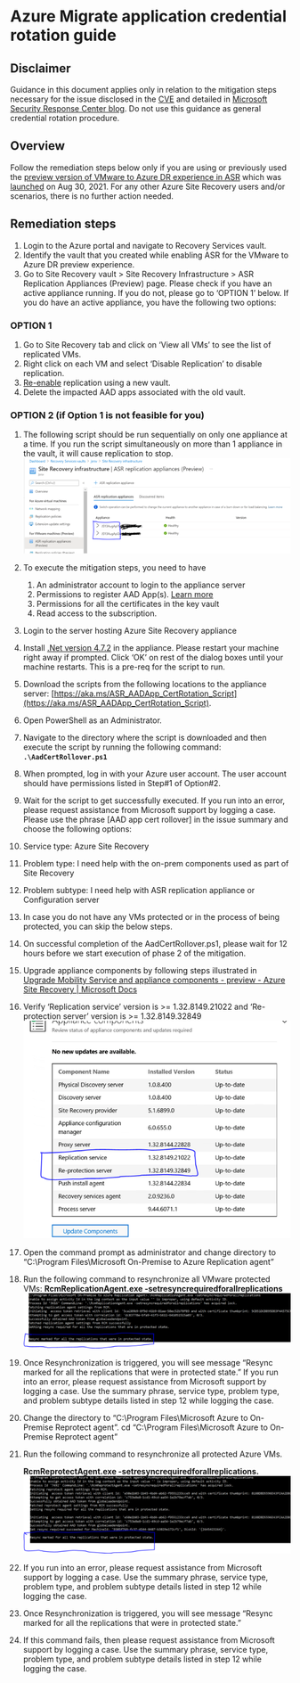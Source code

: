 # Azure Migrate application credential rotation guide

## Disclaimer

Guidance in this document applies only in relation to the mitigation steps necessary for the issue disclosed in the [CVE](https://msrc.microsoft.com/update-guide/vulnerability/CVE-2021-42306) and detailed in [Microsoft Security Response Center blog](https://aka.ms/CVE-2021-42306-AAD). Do not use this guidance as general credential rotation procedure.

## Overview

Follow the remediation steps below only if you are using or previously used the [preview version of VMware to Azure DR experience in ASR](https://docs.microsoft.com/en-us/azure/site-recovery/vmware-azure-architecture-preview) which was [launched](https://azure.microsoft.com/en-us/updates/vmware-dr-preview-with-asr/) on Aug 30, 2021. For any other Azure Site Recovery users and/or scenarios, there is no further action needed.

## Remediation steps

1. Login to the Azure portal and navigate to Recovery Services vault.
2. Identify the vault that you created while enabling ASR for the VMware to Azure DR preview experience. 
3. Go to Site Recovery vault > Site Recovery Infrastructure > ASR Replication Appliances (Preview) page. Please check if you have an active appliance running. If you do not, please go to ‘OPTION 1’ below. If you do have an active appliance, you have the following two options:  

### OPTION 1

1. Go to Site Recovery tab and click on ‘View all VMs’ to see the list of replicated VMs.
1. Right click on each VM and select ‘Disable Replication’ to disable replication.  
1. [Re-enable](https://docs.microsoft.com/en-us/azure/site-recovery/vmware-azure-set-up-replication-tutorial-preview) replication using a new vault.
1. Delete the impacted AAD apps associated with the old vault.

### OPTION 2 (if Option 1 is not feasible for you)

1. The following script should be run sequentially on only one appliance at a time. If you run the script simultaneously on more than 1 appliance in the vault, it will cause replication to stop. 
   ![appliance overview](appliance-overview.png)
2. To execute the mitigation steps, you need to have
	1. An administrator account to login to the appliance server
	2. Permissions to register AAD App(s). [Learn more](https://docs.microsoft.com/en-us/azure/site-recovery/deploy-vmware-azure-replication-appliance-preview#prerequisites)
	3. Permissions for all the certificates in the key vault
	4. Read access to the subscription.
3. Login to the server hosting Azure Site Recovery appliance
4. Install [.Net version 4.7.2](https://dotnet.microsoft.com/download/dotnet-framework/net472) in the appliance. Please restart your machine right away if prompted. Click ‘OK’ on rest of the dialog boxes until your machine restarts. This is a pre-req for the script to run.
5. Download the scripts from the following locations to the appliance server: [https://aka.ms/ASR_AADApp_CertRotation_Script](https://aka.ms/ASR_AADApp_CertRotation_Script).
6. Open PowerShell as an Administrator.
7. Navigate to the directory where the script is downloaded and then execute the script by running the following command: **`.\AadCertRollover.ps1`**
8. When prompted, log in with your Azure user account. The user account should have permissions listed in Step#1 of Option#2.
9.  Wait for the script to get successfully executed. If you run into an error, please request assistance from Microsoft support by logging a case. Please use the phrase [AAD app cert rollover] in the issue summary and choose the following options:
   1. Service type: Azure Site Recovery
   2. Problem type: I need help with the on-prem components used as part of Site Recovery
   3. Problem subtype: I need help with ASR replication appliance or Configuration server 
10. In case you do not have any VMs protected or in the process of being protected, you can skip the below steps.
11. On successful completion of the AadCertRollover.ps1, please wait for 12 hours before we start execution of phase 2 of the mitigation.
12. Upgrade appliance components by following steps illustrated in [Upgrade Mobility Service and appliance components - preview - Azure Site Recovery | Microsoft Docs](https://docs.microsoft.com/en-us/azure/site-recovery/upgrade-mobility-service-preview#upgrade-appliance)
13. Verify ‘Replication service’ version is >= 1.32.8149.21022 and ‘Re-protection server’ version is >= 1.32.8149.32849
    ![appliance-components](appliance-components.png)
14. Open the command prompt as administrator and change directory to “C:\Program Files\Microsoft On-Premise to Azure Replication agent”
15. Run the following command to resynchronize all VMware protected VMs:
**RcmReplicationAgent.exe -setresyncrequiredforallreplications**
![setResync](setResyncCommand.png)
1. Once Resynchronization is triggered, you will see message “Resync marked for all the replications that were in protected state.” If you run into an error, please request assistance from Microsoft support by logging a case. Use the summary phrase, service type, problem type, and problem subtype details listed in step 12 while logging the case.
1. Change the directory to “C:\Program Files\Microsoft Azure to On-Premise Reprotect agent”. cd “C:\Program Files\Microsoft Azure to On-Premise Reprotect agent”
1. Run the following command to resynchronize all protected Azure VMs.
   
   **RcmReprotectAgent.exe -setresyncrequiredforallreplications.**
   ![setReprotect](setReprotectCommand.png)
2. If you run into an error, please request assistance from Microsoft support by logging a case. Use the summary phrase, service type, problem type, and problem subtype details listed in step 12 while logging the case.
3. Once Resynchronization is triggered, you will see message “Resync marked for all the replications that were in protected state.”
4. If this command fails, then please request assistance from Microsoft support by logging a case. Use the summary phrase, service type, problem type, and problem subtype details listed in step 12 while logging the case.
